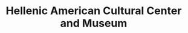 ---
layout: repo
title: "Hellenic American Cultural Center and Museum"
id: 25790
permalink: repos/25790/
---